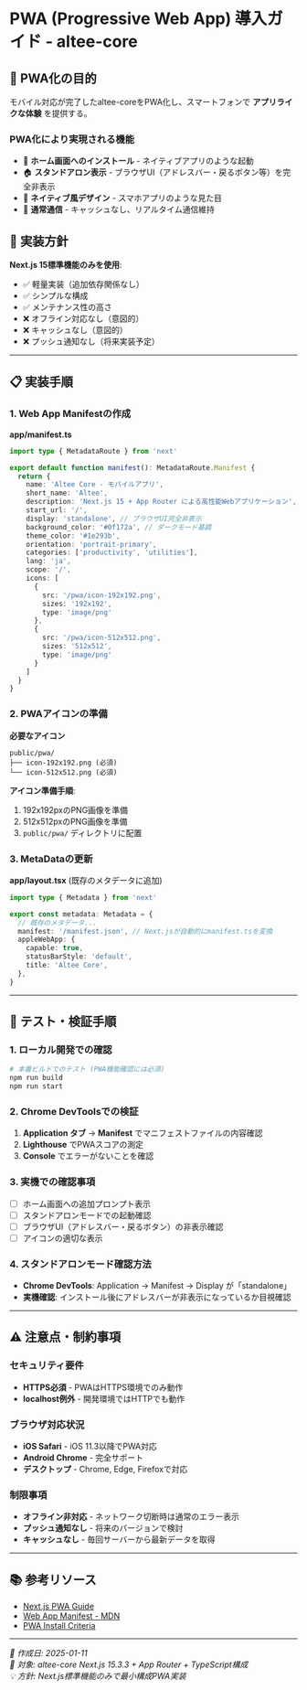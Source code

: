 # PWA (Progressive Web App) 導入ガイド - altee-core

## 🎯 PWA化の目的
モバイル対応が完了したaltee-coreをPWA化し、スマートフォンで **アプリライクな体験** を提供する。

### PWA化により実現される機能
- 📱 **ホーム画面へのインストール** - ネイティブアプリのような起動
- 🏠 **スタンドアロン表示** - ブラウザUI（アドレスバー・戻るボタン等）を完全非表示
- 🎨 **ネイティブ風デザイン** - スマホアプリのような見た目
- 🚀 **通常通信** - キャッシュなし、リアルタイム通信維持

## 🎯 実装方針

**Next.js 15標準機能のみを使用**:
- ✅ 軽量実装（追加依存関係なし）
- ✅ シンプルな構成
- ✅ メンテナンス性の高さ
- ❌ オフライン対応なし（意図的）
- ❌ キャッシュなし（意図的）
- ❌ プッシュ通知なし（将来実装予定）

---

## 📋 実装手順

### 1. Web App Manifestの作成

**app/manifest.ts**
```typescript
import type { MetadataRoute } from 'next'

export default function manifest(): MetadataRoute.Manifest {
  return {
    name: 'Altee Core - モバイルアプリ',
    short_name: 'Altee',
    description: 'Next.js 15 + App Router による高性能Webアプリケーション',
    start_url: '/',
    display: 'standalone', // ブラウザUI完全非表示
    background_color: '#0f172a', // ダークモード基調
    theme_color: '#1e293b',
    orientation: 'portrait-primary',
    categories: ['productivity', 'utilities'],
    lang: 'ja',
    scope: '/',
    icons: [
      {
        src: '/pwa/icon-192x192.png',
        sizes: '192x192',
        type: 'image/png'
      },
      {
        src: '/pwa/icon-512x512.png',
        sizes: '512x512',
        type: 'image/png'
      }
    ]
  }
}
```

### 2. PWAアイコンの準備

**必要なアイコン**
```
public/pwa/
├── icon-192x192.png (必須)
└── icon-512x512.png (必須)
```

**アイコン準備手順**:
1. 192x192pxのPNG画像を準備
2. 512x512pxのPNG画像を準備
3. `public/pwa/` ディレクトリに配置

### 3. MetaDataの更新

**app/layout.tsx** (既存のメタデータに追加)
```typescript
import type { Metadata } from 'next'

export const metadata: Metadata = {
  // 既存のメタデータ...
  manifest: '/manifest.json', // Next.jsが自動的にmanifest.tsを変換
  appleWebApp: {
    capable: true,
    statusBarStyle: 'default',
    title: 'Altee Core',
  },
}
```

---

## 🧪 テスト・検証手順

### 1. ローカル開発での確認
```bash
# 本番ビルドでのテスト (PWA機能確認には必須)
npm run build
npm run start
```

### 2. Chrome DevToolsでの検証
1. **Application タブ** → **Manifest** でマニフェストファイルの内容確認
2. **Lighthouse** でPWAスコアの測定
3. **Console** でエラーがないことを確認

### 3. 実機での確認事項
- [ ] ホーム画面への追加プロンプト表示
- [ ] スタンドアロンモードでの起動確認
- [ ] ブラウザUI（アドレスバー・戻るボタン）の非表示確認
- [ ] アイコンの適切な表示

### 4. スタンドアロンモード確認方法
- **Chrome DevTools**: Application → Manifest → Display が「standalone」
- **実機確認**: インストール後にアドレスバーが非表示になっているか目視確認

---

## ⚠️ 注意点・制約事項

### セキュリティ要件
- **HTTPS必須** - PWAはHTTPS環境でのみ動作
- **localhost例外** - 開発環境ではHTTPでも動作

### ブラウザ対応状況
- **iOS Safari** - iOS 11.3以降でPWA対応
- **Android Chrome** - 完全サポート
- **デスクトップ** - Chrome, Edge, Firefoxで対応

### 制限事項
- **オフライン非対応** - ネットワーク切断時は通常のエラー表示
- **プッシュ通知なし** - 将来のバージョンで検討
- **キャッシュなし** - 毎回サーバーから最新データを取得

---

## 📚 参考リソース

- [Next.js PWA Guide](https://nextjs.org/docs/app/building-your-application/configuring/progressive-web-apps)
- [Web App Manifest - MDN](https://developer.mozilla.org/docs/Web/Manifest)
- [PWA Install Criteria](https://web.dev/install-criteria/)

---

*📝 作成日: 2025-01-11*  
*🎯 対象: altee-core Next.js 15.3.3 + App Router + TypeScript構成*  
*💡 方針: Next.js標準機能のみで最小構成PWA実装*